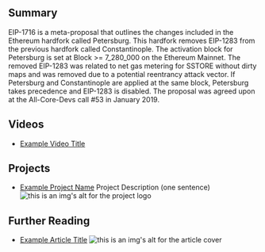 ## Summary

EIP-1716 is a meta-proposal that outlines the changes included in the Ethereum hardfork called Petersburg. This hardfork removes EIP-1283 from the previous hardfork called Constantinople. The activation block for Petersburg is set at Block >= 7_280_000 on the Ethereum Mainnet. The removed EIP-1283 was related to net gas metering for SSTORE without dirty maps and was removed due to a potential reentrancy attack vector. If Petersburg and Constantinople are applied at the same block, Petersburg takes precedence and EIP-1283 is disabled. The proposal was agreed upon at the All-Core-Devs call #53 in January 2019.

## Videos

- [Example Video Title](https://www.youtube.com/watch?v=TDGq4aeevgY)

## Projects

- [Example Project Name](https://xxxx.xxx/xxxxx) Project Description (one sentence) ![this is an img's alt for the project logo](https://xxxx.xxx/project-logo.xxx)

## Further Reading

- [Example Article Title](https://xxxx.xxx/xxxxx) ![this is an img's alt for the article cover](https://xxxx.xxx/article-cover.xxx)
